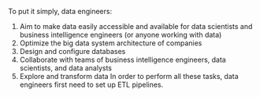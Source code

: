 To put it simply, data engineers:

1. Aim to make data easily accessible and available for data scientists and business intelligence engineers (or anyone working with data)
2. Optimize the big data system architecture of companies
3. Design and configure databases
4. Collaborate with teams of business intelligence engineers, data scientists, and data analysts
5. Explore and transform data In order to perform all these tasks, data engineers first need to set up ETL pipelines.
